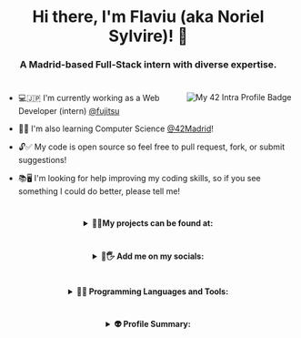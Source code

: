 <h1 align="center">Hi there, I'm Flaviu (aka Noriel Sylvire)! 👋</h1>
<h3 align="center"> A Madrid-based Full-Stack intern with diverse expertise.

#

<img align="right" src="https://badge42.vercel.app/api/v2/clhxrw1x7000608mi0kserdz4/stats?cursusId=21&coalitionId=64" alt="My 42 Intra Profile Badge"/>
  
- 💻🇯🇵 I'm currently working as a Web Developer (intern) [@fujitsu](https://github.com/fujitsu)
  
-  🚀✨ I'm also learning Computer Science [@42Madrid](https://github.com/42School)!
  
- 🔓✅ My code is open source so feel free to pull request, fork, or submit suggestions!
  
- 📚🖥 I'm looking for help improving my coding skills, so if you see something I could do better, please tell me!

#

<details>
  <summary align="center"><b>🔮💎My projects can be found at:</b></summary>
  <br/>
  <p align="center">
    <a href="https://norielsylvire.itch.io">
      <img src="https://img.shields.io/badge/Itch-%23FF0B34.svg?style=for-the-badge&logo=Itch.io&logoColor=white" alt="My games on Itch.io"/>
    </a>
    <a href="https://github.com/NorielSylvire">
      <img src="https://img.shields.io/badge/github-%23121011.svg?style=for-the-badge&logo=github&logoColor=white" alt="My projects on GitHub"/>
    </a>
    <a href="https://content.minetest.net/users/Noriel_Sylvire/">
      <img src="https://img.shields.io/badge/Minetest-ContentDB-brightgreen?logo=Minetest&style=for-the-badge&logoColor=brightgreen" alt="Minetest ContentDB - My mods on Minetest"/>
    </a>
  </p>
</details>

#

<details>
  <summary align="center"><b>👤🖐 Add me on my socials:</b></summary>
  <br/>
  <p align="center">
    <a href="https://es.linkedin.com/in/flaviu-e-hongu-9a7a5a1b9">
      <img src="https://img.shields.io/badge/LinkedIn-0077B5?style=for-the-badge&logo=linkedin&logoColor=white" alt="LinkedIn - Connect with me on LinkedIn"/>
    </a>
    <a href="https://mastodon.social/@norielsylvire">
      <img src="https://img.shields.io/badge/-MASTODON-%232B90D9?style=for-the-badge&logo=mastodon&logoColor=white" alt="Mastodon - Follow me on Mastodon"/>
    </a>
    <a href="https://www.youtube.com/@norielsylvire/featured">
      <img src="https://img.shields.io/badge/YouTube-%23FF0000.svg?style=for-the-badge&logo=YouTube&logoColor=white" alt="YouTube - Check out my YouTube channel"/>
    </a>
    <a href="https://twitter.com/NSylvire">
      <img src="https://img.shields.io/badge/Twitter-%231DA1F2.svg?style=for-the-badge&logo=Twitter&logoColor=white" alt="Twitter - Follow me on Twitter"/>
    </a>
  </p>
</details>

#

<details>
  <summary align="center"><b>🔨🧰 Programming Languages and Tools:</b></summary>
  <br/>
  <p align="center">
    <img src="https://worldvectorlogo.com/logos/unity-69.svg" width="40" alt="Unity logo"/>
    <img src="https://worldvectorlogo.com/logos/c--4.svg" width="40" alt="C++ logo"/>
    <img src="https://worldvectorlogo.com/logos/c-1.svg" width="40" alt="C# logo"/>
    <img src="https://worldvectorlogo.com/logos/c.svg" width="40" alt="C logo"/>
    <img src="https://worldvectorlogo.com/logos/lua-5.svg" width="40" alt="Lua logo"/>
    <img src="https://worldvectorlogo.com/logos/godot-1.svg" width="50" alt="Godot logo"/>
    <img src="https://worldvectorlogo.com/logos/intellij-idea-1.svg" width="40" alt="IntelliJ IDEA logo"/>
    <img src="https://worldvectorlogo.com/logos/eclipse-11.svg" width="40" alt="Eclipse logo"/>
    <img src="https://worldvectorlogo.com/logos/java-4.svg" height="50" alt="Java logo"/>
    <img src="https://worldvectorlogo.com/logos/spring-3.svg" width="40" alt="Spring logo"/>
    <img src="https://worldvectorlogo.com/logos/jquery-4.svg" width="40" alt="jQuery logo"/>
    <img src="https://worldvectorlogo.com/logos/typescript.svg" width="40" alt="TypeScript logo"/>
    <img src="https://worldvectorlogo.com/logos/logo-javascript.svg" width="40" alt="JavaScript logo"/>
    <img src="https://worldvectorlogo.com/logos/css-3.svg" width="40" alt="CSS logo"/>
    <img src="https://worldvectorlogo.com/logos/html-1.svg" width="40" alt="HTML logo"/>
    <img src="https://worldvectorlogo.com/logos/jenkins-1.svg" height="50" alt="Jenkins logo"/>
    <img src="https://worldvectorlogo.com/logos/git-icon.svg" width="40" alt="Git logo"/>
    <img src="https://learn.microsoft.com/en-us/cpp/media/index/logo-asm.svg" width="40" alt="Assembly logo"/>
    <img src="https://worldvectorlogo.com/logos/linux-tux.svg" width="40" alt="Linux logo"/>
    <img src="https://worldvectorlogo.com/logos/ubuntu-4.svg" width="40" alt="Ubuntu logo"/>
  </p>
</details>

#

<details>
  <summary align="center"><b>👽 Profile Summary:</b></summary>
  <br/>
  <p align="center">
    <img src="https://img.shields.io/badge/Made%20With-Love-orange.svg" alt="Made With Love"/>
    <img src="https://img.shields.io/github/followers/NorielSylvire?color=red&logo=github&style=flat" alt="GitHub Followers"/>
  </p>
  <br/>
  <p align="center">
    <img src="https://github-readme-stats-git-masterrstaa-rickstaa.vercel.app/api?username=NorielSylvire&theme=onedark" alt="GitHub Stats"/>
    <img src="https://github-readme-stats.vercel.app/api/top-langs/?username=NorielSylvire&theme=onedark&hide=html,css,scss&langs_count=8&layout=compact" alt="Top Languages"/>
  </p>

  <br/>

  <p align="center">
    <img src="https://github-profile-summary-cards.vercel.app/api/cards/profile-details?username=NorielSylvire&theme=onedark" alt="Profile Details"/>
  </p>
</details>
